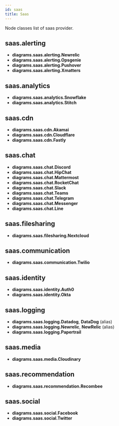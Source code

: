 ```yaml
---
id: saas
title: Saas
---
```


Node classes list of saas provider.

## saas.alerting

- **diagrams.saas.alerting.Newrelic**
- **diagrams.saas.alerting.Opsgenie**
- **diagrams.saas.alerting.Pushover**
- **diagrams.saas.alerting.Xmatters**

## saas.analytics

- **diagrams.saas.analytics.Snowflake**
- **diagrams.saas.analytics.Stitch**

## saas.cdn

- **diagrams.saas.cdn.Akamai**
- **diagrams.saas.cdn.Cloudflare**
- **diagrams.saas.cdn.Fastly**

## saas.chat

- **diagrams.saas.chat.Discord**
- **diagrams.saas.chat.HipChat** 
- **diagrams.saas.chat.Mattermost**
- **diagrams.saas.chat.RocketChat**
- **diagrams.saas.chat.Slack**
- **diagrams.saas.chat.Teams**
- **diagrams.saas.chat.Telegram**
- **diagrams.saas.chat.Messenger**
- **diagrams.saas.chat.Line**

## saas.filesharing

- **diagrams.saas.filesharing.Nextcloud**

## saas.communication

- **diagrams.saas.communication.Twilio**

## saas.identity

- **diagrams.saas.identity.Auth0**
- **diagrams.saas.identity.Okta**

## saas.logging

- **diagrams.saas.logging.Datadog**, **DataDog** (alias)
- **diagrams.saas.logging.Newrelic**, **NewRelic** (alias)
- **diagrams.saas.logging.Papertrail**

## saas.media

- **diagrams.saas.media.Cloudinary**

## saas.recommendation

- **diagrams.saas.recommendation.Recombee**

## saas.social

- **diagrams.saas.social.Facebook**
- **diagrams.saas.social.Twitter**
